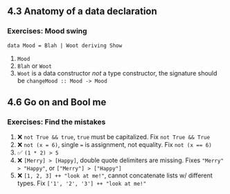 ## 4.3 Anatomy of a data declaration

### Exercises: Mood swing

`data Mood = Blah | Woot deriving Show`

1. `Mood`
1. `Blah` or `Woot`
1. `Woot` is a data constructor _not_ a type constructor, the signature should be `changeMood :: Mood -> Mood`

## 4.6 Go on and Bool me

### Exercises: Find the mistakes

1. ❌ `not True && true`, `true` must be capitalized. Fix `not True && True`
1. ❌ `not (x = 6)`, single `=` is assignment, not equality. Fix `not (x == 6)`
1. ✅ `(1 * 2) > 5`
1. ❌ `[Merry] > [Happy]`, double quote delimiters are missing. Fixes `"Merry" > "Happy"`, or `["Merry"] > ["Happy"]`
1. ❌ `[1, 2, 3] ++ "look at me!"`, cannot concatenate lists w/ different types. Fix `['1', '2', '3'] ++ "look at me!"`
